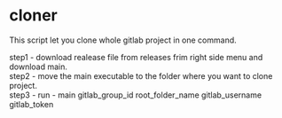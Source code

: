 # cloner
This script let you clone whole gitlab project in one command.

step1 - download realease file from releases frim right side menu and download main.  
step2 - move the main executable to the folder where you want to clone project.  
step3 - run - main gitlab_group_id root_folder_name gitlab_username gitlab_token  

